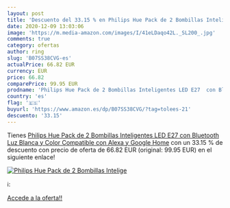 ```yaml
---
layout: post
title: 'Descuento del 33.15 % en Philips Hue Pack de 2 Bombillas Intelige'
date: 2020-12-09 13:03:06
image: 'https://m.media-amazon.com/images/I/41eLDaqo42L._SL200_.jpg'
comments: true
category: ofertas
author: ring
slug: 'B07SS38CVG-es'
actualPrice: 66.82 EUR
currency: EUR
price: 66.82
comparePrice: 99.95 EUR
prodname: 'Philips Hue Pack de 2 Bombillas Inteligentes LED E27  con Bluetooth  Luz Blanca y Color  Compatible con Alexa y Google Home'
country: 'es'
flag: '🇪🇸'
buyurl: 'https://www.amazon.es/dp/B07SS38CVG/?tag=tolees-21'
descuento: '33.15'
---
```


Tienes [Philips Hue Pack de 2 Bombillas Inteligentes LED E27  con Bluetooth  Luz Blanca y Color  Compatible con Alexa y Google Home](https://www.amazon.es/dp/B07SS38CVG/?tag=tolees-21) con un 33.15 % de descuento con precio de oferta de 66.82 EUR (original: 99.95 EUR) en el siguiente enlace!

[![Philips Hue Pack de 2 Bombillas Intelige](https://m.media-amazon.com/images/I/41eLDaqo42L._SL200_.jpg)](https://www.amazon.es/dp/B07SS38CVG/?tag=tolees-21)

ℹ️:


[Accede a la oferta!!](https://www.amazon.es/dp/B07SS38CVG/?tag=tolees-21)
